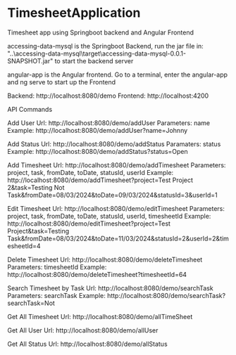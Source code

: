 # TimesheetApplication
 Timesheet app using Springboot backend and Angular Frontend

accessing-data-mysql is the Springboot Backend, run the jar file in:
"..\accessing-data-mysql\target\accessing-data-mysql-0.0.1-SNAPSHOT.jar" to start the backend server

angular-app is the Angular frontend. Go to a terminal, enter the angular-app and ng serve to start up the Frontend

Backend: http://localhost:8080/demo
Frontend: http://localhost:4200

API Commands

Add User
Url: http://localhost:8080/demo/addUser
Parameters: name
Example: http://localhost:8080/demo/addUser?name=Johnny

Add Status
Url: http://localhost:8080/demo/addStatus
Paramaters: status
Example: http://localhost:8080/demo/addStatus?status=Open

Add Timesheet
Url: http://localhost:8080/demo/addTimesheet
Parameters: project, task, fromDate, toDate, statusId, userId
Example: http://localhost:8080/demo/addTimesheet?project=Test Project 2&task=Testing Not Task&fromDate=08/03/2024&toDate=09/03/2024&statusId=3&userId=1

Edit Timesheet
Url: http://localhost:8080/demo/editTimesheet
Parameters: project, task, fromDate, toDate, statusId, userId, timesheetId
Example: http://localhost:8080/demo/editTimesheet?project=Test Project&task=Testing Task&fromDate=08/03/2024&toDate=11/03/2024&statusId=2&userId=2&timesheetId=4

Delete Timesheet
Url: http://localhost:8080/demo/deleteTimesheet
Parameters: timesheetId
Example: http://localhost:8080/demo/deleteTimesheet?timesheetId=64

Search Timesheet by Task
Url: http://localhost:8080/demo/searchTask
Parameters: searchTask
Example: http://localhost:8080/demo/searchTask?searchTask=Not

Get All Timesheet
Url: http://localhost:8080/demo/allTimeSheet

Get All User
Url: http://localhost:8080/demo/allUser

Get All Status
Url: http://localhost:8080/demo/allStatus
